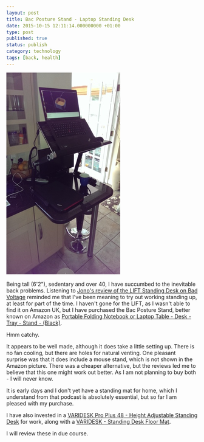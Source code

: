```yaml
--- 
layout: post 
title: Bac Posture Stand - Laptop Standing Desk
date: 2015-10-15 12:11:14.000000000 +01:00 
type: post 
published: true 
status: publish
category: technology
tags: [back, health]
---
```


<img src="/assets/bac_posture_stand_300.jpg" class="image-right" alt="Bac Posture Stand">

Being tall (6'2"), sedentary and over 40, I have succumbed to the inevitable
back problems. Listening to [Jono's review of the LIFT Standing Desk on Bad
Voltage][lift] reminded me that I've been
meaning to try out working standing up, at least for part of the time. I
haven't gone for the LIFT, as I wasn't able to find it on Amazon UK, but I have
purchased the Bac Posture Stand, better known on Amazon as [Portable Folding
Notebook or Laptop Table - Desk - Tray - Stand -
(Black)][bac].

<!--more-->

Hmm catchy.

It appears to be well made, although it does take a little setting up.
There is no fan cooling, but there are holes for natural venting. One
pleasant surprise was that it does include a mouse stand, which is not
shown in the Amazon picture. There was a cheaper alternative, but the
reviews led me to believe that this one might work out better. As I am
not planning to buy both - I will never know.

It is early days and I don't yet have a standing mat for home, which I
understand from that podcast is absolutely essential, but so far I am
pleased with my purchase.

I have also invested in a [VARIDESK Pro Plus 48 - Height Adjustable
Standing Desk][varidesk] for work, along with a [VARIDESK - Standing Desk Floor
Mat][mat].

I will review these in due course.

[lift]:     http://www.badvoltage.org/2015/09/17/1x50/
[bac]:      http://www.amazon.co.uk/gp/product/B00N1VUS1G/ref=as_li_tl?ie=UTF8&camp=1634&creative=19450&creativeASIN=B00N1VUS1G&linkCode=as2&tag=robsquadnet-21  
[varidesk]: http://www.amazon.co.uk/gp/product/B00UKES3S2/ref=as_li_tl?ie=UTF8&camp=1634&creative=19450&creativeASIN=B00UKES3S2&linkCode=as2&tag=robsquadnet-21
[mat]:      http://www.amazon.co.uk/gp/product/B00IU4FMOM/ref=as_li_tl?ie=UTF8&camp=1634&creative=19450&creativeASIN=B00IU4FMOM&linkCode=as2&tag=robsquadnet-21 
